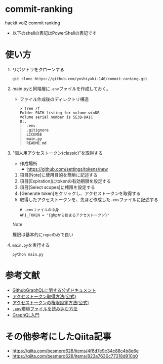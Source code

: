 # commit-ranking
hackit vol2 commit ranking 

- 以下のshellの表記はPowerShellの表記です

# 使い方

1. リポジトリをクローンする
    ```shell
    git clone https://github.com/yoshiyuki-140/commit-ranking.git
    ```

2. main.pyと同階層に`.env`ファイルを作成しておく。
    - ファイル作成後のディレクトリ構造
        ```
        > tree /f
        Folder PATH listing for volume winDB
        Volume serial number is 5E3B-DA1C
        D:.
        │  .env
        │  .gitignore
        │  LICENSE
        │  main.py
        │  README.md
        ```

1. "個人用アクセストークン(classic)"を取得する
    - 作成場所
      - https://github.com/settings/tokens/new

    1. 項目[Note]に使用目的を簡単に記述する
    2. 項目[Expiration]にtokenの有効期限を設定する
    3. 項目[Select scopes]に権限を設定する
    4. [Generate token]をクリックし、アクセストークンを取得する
    5. 取得したアクセストークンを、先ほど作成した`.env`ファイルに記述する
        ```text:.env
        # .envファイルの中身
        API_TOKEN = "{ghpから始まるアクセストークン}"
        ```

    > [!NOTE]
    > 権限は基本的に`repo`のみで良い


3. `main.py`を実行する
    ```shell
    python main.py
    ```

# 参考文献
- [GithubGraphQLに関する公式ドキュメント](https://docs.github.com/ja/graphql)
- [アクセストークン取得方法(公式)](https://docs.github.com/ja/authentication/keeping-your-account-and-data-secure/managing-your-personal-access-tokens)
- [アクセストークンの権限設定方法(公式)](https://docs.github.com/ja/apps/oauth-apps/building-oauth-apps/scopes-for-oauth-apps)
- [`.env`環境ファイルを読み込む方法](https://zenn.dev/nakashi94/articles/9c93b6a58acdb4)
- [GraphQL入門](https://zenn.dev/yoshii0110/articles/2233e32d276551)

# その他参考にしたQiita記事

- https://qiita.com/besmero628/items/4f6d7e9c34c88c4b8e6e
- https://qiita.com/besmero628/items/823a7630c77318d910b0

